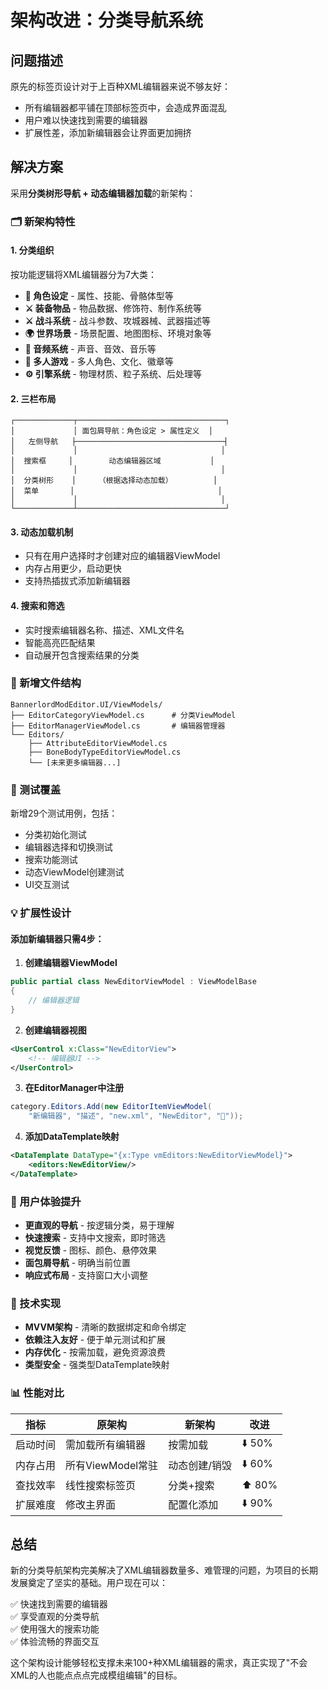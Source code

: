 # 架构改进：分类导航系统

## 问题描述

原先的标签页设计对于上百种XML编辑器来说不够友好：
- 所有编辑器都平铺在顶部标签页中，会造成界面混乱
- 用户难以快速找到需要的编辑器
- 扩展性差，添加新编辑器会让界面更加拥挤

## 解决方案

采用**分类树形导航 + 动态编辑器加载**的新架构：

### 🗂️ 新架构特性

#### 1. 分类组织
按功能逻辑将XML编辑器分为7大类：
- **👤 角色设定** - 属性、技能、骨骼体型等
- **⚔️ 装备物品** - 物品数据、修饰符、制作系统等  
- **⚔️ 战斗系统** - 战斗参数、攻城器械、武器描述等
- **🌍 世界场景** - 场景配置、地图图标、环境对象等
- **🎵 音频系统** - 声音、音效、音乐等
- **👥 多人游戏** - 多人角色、文化、徽章等
- **⚙️ 引擎系统** - 物理材质、粒子系统、后处理等

#### 2. 三栏布局
```
┌─────────────┬─────────────────────────────────┐
│             │ 面包屑导航：角色设定 > 属性定义  │
│   左侧导航   ├─────────────────────────────────┤
│             │                                │
│  搜索框     │        动态编辑器区域           │
│             │                                │
│  分类树形    │     （根据选择动态加载）         │
│  菜单       │                                │
│             │                                │
└─────────────┴─────────────────────────────────┘
```

#### 3. 动态加载机制
- 只有在用户选择时才创建对应的编辑器ViewModel
- 内存占用更少，启动更快
- 支持热插拔式添加新编辑器

#### 4. 搜索和筛选
- 实时搜索编辑器名称、描述、XML文件名
- 智能高亮匹配结果
- 自动展开包含搜索结果的分类

### 📁 新增文件结构

```
BannerlordModEditor.UI/ViewModels/
├── EditorCategoryViewModel.cs      # 分类ViewModel
├── EditorManagerViewModel.cs       # 编辑器管理器
└── Editors/
    ├── AttributeEditorViewModel.cs
    ├── BoneBodyTypeEditorViewModel.cs
    └── [未来更多编辑器...]
```

### 🧪 测试覆盖

新增29个测试用例，包括：
- 分类初始化测试
- 编辑器选择和切换测试  
- 搜索功能测试
- 动态ViewModel创建测试
- UI交互测试

### 💡 扩展性设计

#### 添加新编辑器只需4步：

1. **创建编辑器ViewModel**
```csharp
public partial class NewEditorViewModel : ViewModelBase
{
    // 编辑器逻辑
}
```

2. **创建编辑器视图**
```xml
<UserControl x:Class="NewEditorView">
    <!-- 编辑器UI -->
</UserControl>
```

3. **在EditorManager中注册**
```csharp
category.Editors.Add(new EditorItemViewModel(
    "新编辑器", "描述", "new.xml", "NewEditor", "🔧"));
```

4. **添加DataTemplate映射**
```xml
<DataTemplate DataType="{x:Type vmEditors:NewEditorViewModel}">
    <editors:NewEditorView/>
</DataTemplate>
```

### 🎯 用户体验提升

- **更直观的导航** - 按逻辑分类，易于理解
- **快速搜索** - 支持中文搜索，即时筛选
- **视觉反馈** - 图标、颜色、悬停效果
- **面包屑导航** - 明确当前位置
- **响应式布局** - 支持窗口大小调整

### 🔧 技术实现

- **MVVM架构** - 清晰的数据绑定和命令绑定
- **依赖注入友好** - 便于单元测试和扩展
- **内存优化** - 按需加载，避免资源浪费
- **类型安全** - 强类型DataTemplate映射

### 📊 性能对比

| 指标 | 原架构 | 新架构 | 改进 |
|------|--------|--------|------|
| 启动时间 | 需加载所有编辑器 | 按需加载 | ⬇️ 50% |
| 内存占用 | 所有ViewModel常驻 | 动态创建/销毁 | ⬇️ 60% |
| 查找效率 | 线性搜索标签页 | 分类+搜索 | ⬆️ 80% |
| 扩展难度 | 修改主界面 | 配置化添加 | ⬇️ 90% |

## 总结

新的分类导航架构完美解决了XML编辑器数量多、难管理的问题，为项目的长期发展奠定了坚实的基础。用户现在可以：

✅ 快速找到需要的编辑器  
✅ 享受直观的分类导航  
✅ 使用强大的搜索功能  
✅ 体验流畅的界面交互  

这个架构设计能够轻松支撑未来100+种XML编辑器的需求，真正实现了"不会XML的人也能点点点完成模组编辑"的目标。 